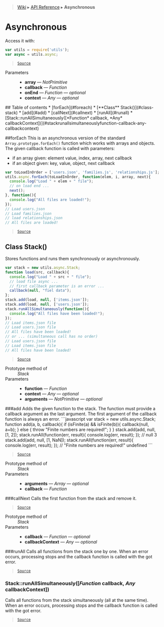 > [Wiki](Home) ▸ [API Reference](API-Reference) ▸ **Asynchronous**

# Asynchronous

Access it with:
```javascript
var utils = require('utils');
var async = utils.async;
```

> [`Source`](/Neft-io/neft/tree/master/src/utils/async.litcoffee#asynchronous)

<dl><dt>Parameters</dt><dd><ul><li><b>array</b> — <i>NotPrimitive</i></li><li><b>callback</b> — <i>Function</i></li><li><b>onEnd</b> — <i>Function</i> — <i>optional</i></li><li><b>context</b> — <i>Any</i> — <i>optional</i></li></ul></dd></dl>
## Table of contents
  * [forEach](#foreach)
  * [**Class** Stack()](#class-stack)
    * [add](#add)
    * [callNext](#callnext)
    * [runAll](#runall)
    * [Stack::runAllSimultaneously([*Function* callback, *Any* callbackContext])](#stackrunallsimultaneouslyfunction-callback-any-callbackcontext)

##forEach
This is an asynchronous version of the standard `Array.prototype.forEach()` function
which works with arrays and objects.
The given callback function is called with parameters:
 - if an array given: element value, index, array, next callback
 - if an object given: key, value, object, next callback
```javascript
var toLoadInOrder = ['users.json', 'families.js', 'relationships.js'];
utils.async.forEach(toLoadInOrder, function(elem, i, array, next){
  console.log("Load " + elem + " file");
  // on load end ...
  next();
}, function(){
  console.log("All files are loaded!");
});
// Load users.json
// Load families.json
// load relationships.json
// All files are loaded!
```

> [`Source`](/Neft-io/neft/tree/master/src/utils/async.litcoffee#foreachnotprimitive-array-function-callback-function-onend-any-context)

## **Class** Stack()

Stores functions and runs them synchronously or asynchronously.
```javascript
var stack = new utils.async.Stack;
function load(src, callback){
  console.log("Load " + src + " file");
  // load file async ...
  // first callback parameter is an error ...
  callback(null, "fiel data");
};
stack.add(load, null, ['items.json']);
stack.add(load, null, ['users.json']);
stack.runAllSimultaneously(function(){
  console.log("All files have been loaded!");
});
// Load items.json file
// Load users.json file
// All files have been loaded!
// or ... (simultaneous call has no order)
// Load users.json file
// Load items.json file
// All files have been loaded!
```

> [`Source`](/Neft-io/neft/tree/master/src/utils/async.litcoffee#class-stack)

<dl><dt>Prototype method of</dt><dd><i>Stack</i></dd><dt>Parameters</dt><dd><ul><li><b>function</b> — <i>Function</i></li><li><b>context</b> — <i>Any</i> — <i>optional</i></li><li><b>arguments</b> — <i>NotPrimitive</i> — <i>optional</i></li></ul></dd></dl>
###add
Adds the given function to the stack.
The function must provide a callback argument as the last argument.
The first argument of the callback function is always an error.
```javascript
var stack = new utils.async.Stack;
function add(a, b, callback){
  if (isFinite(a) && isFinite(b)){
    callback(null, a+b);
  } else {
    throw "Finite numbers are required!";
  }
}
stack.add(add, null, [1, 2]);
stack.runAll(function(err, result){
  console.log(err, result);
});
// null 3
stack.add(add, null, [1, NaN]);
stack.runAll(function(err, result){
  console.log(err, result);
});
// "Finite numbers are required!"  undefined
```

> [`Source`](/Neft-io/neft/tree/master/src/utils/async.litcoffee#stackaddfunction-function-any-context-notprimitive-arguments)

<dl><dt>Prototype method of</dt><dd><i>Stack</i></dd><dt>Parameters</dt><dd><ul><li><b>arguments</b> — <i>Array</i> — <i>optional</i></li><li><b>callback</b> — <i>Function</i></li></ul></dd></dl>
###callNext
Calls the first function from the stack and remove it.

> [`Source`](/Neft-io/neft/tree/master/src/utils/async.litcoffee#stackcallnextarray-arguments-function-callback)

<dl><dt>Prototype method of</dt><dd><i>Stack</i></dd><dt>Parameters</dt><dd><ul><li><b>callback</b> — <i>Function</i> — <i>optional</i></li><li><b>callbackContext</b> — <i>Any</i> — <i>optional</i></li></ul></dd></dl>
###runAll
Calls all functions from the stack one by one.
When an error occurs, processing stops and the callback function is called with the got error.

> [`Source`](/Neft-io/neft/tree/master/src/utils/async.litcoffee#stackrunallfunction-callback-any-callbackcontext)

### Stack::runAllSimultaneously([*Function* callback, *Any* callbackContext])

Calls all functions from the stack simultaneously (all at the same time).
When an error occurs, processing stops and the callback function is called with the got error.

> [`Source`](/Neft-io/neft/tree/master/src/utils/async.litcoffee#stackrunallsimultaneouslyfunction-callback-any-callbackcontext)

